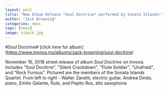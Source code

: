```yaml
---
layout: post
title: "New Album Release *Soul Doctrine* performed by Sonata Islands!"
author: "Zack Browning"
categories: news
tags: [news]
image: siback.jpg
---
```

#Soul Doctrine#
[click here for album]  (https://www.innova.mu/albums/zack-browning/soul-doctrine)


November 16, 2018 street release of album *Soul Doctrine* on Innova. Includes "Soul Doctirne", "Silent Crackdown", "Flute Soldier", "Unafraid", and "Rock Furious".  Pictured are the members of the Sonata Islands Quartet.  From left to right - Walter Zanetti, electric guitar, Andrea Dindo, piano, Emilio Galante, flute, and Pepito Ros, alto saxophone


